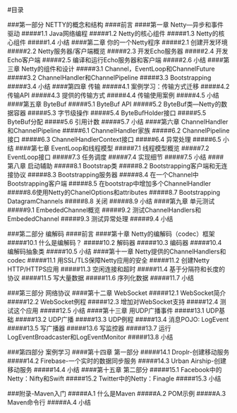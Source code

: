 #目录

###第一部分  NETTY的概念和结构
####前言
####第一章   Netty—异步和事件驱动
#####1.1 Java网络编程
#####1.2 Netty的核心组件
#####1.3 Netty的核心组件
#####1.4 小结
####第二章   你的一个Netty程序
#####2.1 创建开发环境
#####2.2 Netty服务器/客户端概览
#####2.3 开发Echo服务器
#####2.4 开发Echo客户端
#####2.5 编译和运行Echo服务器和客户端
#####2.6 小结
####第三章   Netty的组件和设计
#####3.1 Channel，EventLoop和ChannelFuture
#####3.2 ChannelHandler和ChannelPipeline
#####3.3 Bootstrapping
#####3.4 小结
####第四章   传输
#####4.1 案例学习：传输方式迁移
#####4.2 传输API
#####4.3 提供的传输方式 
#####4.4 传输使用案例
#####4.5 小结
####第五章   ByteBuf
#####5.1 ByteBuf API
#####5.2 ByteBuf类—Netty的数据容器
#####5.3 字节级操作
#####5.4 ByteBufHolder接口
#####5.5 ByteBuf分配
#####5.6 引用计数
#####5.7 小结
####第六章   ChannelHandler和ChannelPipeline
#####6.1 ChannelHandler家族
#####6.2 ChannelPipeline接口
#####6.3 ChannelHandlerContext接口
#####6.4 异常处理
#####6.5 小结
####第七章   EventLoop和线程模型
#####7.1 线程模型概览
#####7.2 EventLoop接口
#####7.3 任务调度
#####7.4 实现细节
#####7.5 小结
####第八章   启动辅助
#####8.1 Bootstrap类
#####8.2 Bootstrapping客户端和无连接协议
#####8.3 Bootstrapping服务器
#####8.4 在一个Channel中Bootstrapping客户端
#####8.5 在bootstrap中增加多个ChannelHandler
#####8.6使用Netty的ChanelOptions和attributes
#####8.7 Bootstrapping DatagramChannels
#####8.8 关闭
#####8.9 小结
####第九章   单元测试
#####9.1 EmbededChannel概览
#####9.2 测试ChannelHandlers和EmbededChannel
#####9.3 测试异常处理
#####9.4 小结


###第二部分 编解码
####前言
####第十章       Netty的编解码（codec）框架
#####10.1 什么是编解码？
#####10.2 解码器
#####10.3 编码器
#####10.4 编解码抽象类
#####10.5 小结
####第十一章   Netty提供的ChannelHandlers和codec
#####11.1 用SSL/TLS保障Netty应用的安全
#####11.2 创建Netty HTTP/HTTPS应用
#####11.3 空闲连接和超时
#####11.4 基于分隔符和长度的协议
#####11.5 写大量数据
#####11.6 序列化数据
#####11.7 小结

###第三部分 网络协议
####第十二章  WebSocket
#####12.1 WebSocket简介
#####12.2 WebSocket例程
#####12.3 增加对WebSocket支持
#####12.4 测试这个应用
#####12.5 小结
####第十三章  用UDP广播事件
#####13.1 UDP基础
#####13.2 UDP广播
#####13.3 UDP例程
#####13.4 消息POJO: LogEvent
#####13.5 写广播器
#####13.6 写监控器
#####13.7 运行LogEventBroadcaster和LogEventMonitor
#####13.8 小结

###第四部分  案例学习
####第十四章  第一部分
#####14.1 Droplr-创建移动服务
#####14.2 Firebase-一个实时的数据同步服务
#####14.3 Urban Airship-创建移动服务
#####14.4 小结
####第十五章  第二部分
#####15.1 Facebook中的Netty：Nifty和Swift
#####15.2 Twitter中的Netty：Finagle
#####15.3 小结

###附录-Maven入门
#####A.1 什么是Maven
#####A.2 POM示例
#####A.3 Maven命令行
#####A.4 小结
